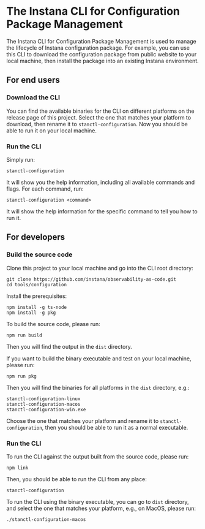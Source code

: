 # The Instana CLI for Configuration Package Management

The Instana CLI for Configuration Package Management is used to manage the lifecycle of Instana configuration package. For example, you can use this CLI to download the configuration package from public website to your local machine, then install the package into an existing Instana environment.

## For end users

### Download the CLI

You can find the available binaries for the CLI on different platforms on the release page of this project. Select the one that matches your platform to download, then rename it to `stanctl-configuration`. Now you should be able to run it on your local machine.

### Run the CLI

Simply run:
```console
stanctl-configuration
```

It will show you the help information, including all available commands and flags. For each command, run:
```console
stanctl-configuration <command>
```

It will show the help information for the specific command to tell you how to run it.

## For developers

### Build the source code

Clone this project to your local machine and go into the CLI root directory:

```console
git clone https://github.com/instana/observability-as-code.git
cd tools/configuration
```

Install the prerequisites:
```console
npm install -g ts-node
npm install -g pkg
```

To build the source code, please run:

```console
npm run build
```

Then you will find the output in the `dist` directory.

If you want to build the binary executable and test on your local machine, please run:
```console
npm run pkg
```

Then you will find the binaries for all platforms in the `dist` directory, e.g.:
```console
stanctl-configuration-linux
stanctl-configuration-macos
stanctl-configuration-win.exe
```

Choose the one that matches your platform and rename it to `stanctl-configuration`, then you should be able to run it as a normal executable.

### Run the CLI

To run the CLI against the output built from the source code, please run:
```console
npm link
```

Then, you should be able to run the CLI from any place:

```console
stanctl-configuration
```

To run the CLI using the binary executable, you can go to `dist` directory, and select the one that matches your platform, e.g., on MacOS, please run:

```console
./stanctl-configuration-macos
```
